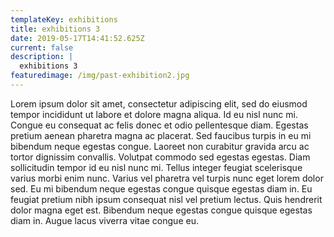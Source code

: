 ```yaml
---
templateKey: exhibitions
title: exhibitions 3
date: 2019-05-17T14:41:52.625Z
current: false
description: |
  exhibitions 3
featuredimage: /img/past-exhibition2.jpg
---
```

Lorem ipsum dolor sit amet, consectetur adipiscing elit, sed do eiusmod tempor incididunt ut labore et dolore magna aliqua. Id eu nisl nunc mi. Congue eu consequat ac felis donec et odio pellentesque diam. Egestas pretium aenean pharetra magna ac placerat. Sed faucibus turpis in eu mi bibendum neque egestas congue. Laoreet non curabitur gravida arcu ac tortor dignissim convallis. Volutpat commodo sed egestas egestas. Diam sollicitudin tempor id eu nisl nunc mi. Tellus integer feugiat scelerisque varius morbi enim nunc. Varius vel pharetra vel turpis nunc eget lorem dolor sed. Eu mi bibendum neque egestas congue quisque egestas diam in. Eu feugiat pretium nibh ipsum consequat nisl vel pretium lectus. Quis hendrerit dolor magna eget est. Bibendum neque egestas congue quisque egestas diam in. Augue lacus viverra vitae congue eu.
